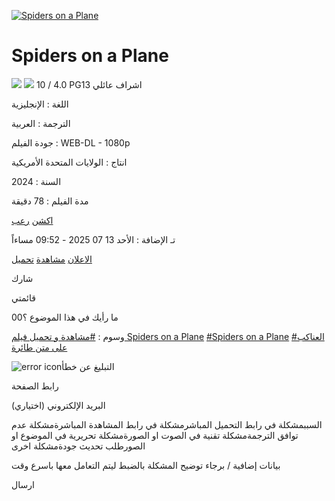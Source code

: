 [![Spiders on a Plane](https://img.downet.net/thumb/260x380/uploads/Jx74g.webp)](https://img.downet.net/uploads/Jx74g.webp)

# Spiders on a Plane

[![](https://ak.sv/style/assets/images/tmdb.png)](https://www.themoviedb.org/movie/1135245-spiders-on-a-plane) [![](https://ak.sv/style/assets/images/imdb.png)](https://www.imdb.com/title/tt18076284) 10 / 4.0 PG13 اشراف عائلي

اللغة : الإنجليزية

الترجمة : العربية

جودة الفيلم : WEB-DL - 1080p

انتاج : الولايات المتحدة الأمريكية

السنة : 2024

مدة الفيلم : 78 دقيقة

[اكشن](https://ak.sv/movies?category=18) [رعب](https://ak.sv/movies?category=22)

تـ الإضافة : الأحد 13 07 2025 - 09:52 مساءاً

[الاعلان](https://www.youtube.com/watch?v=QqIb6RRT3nM) [مشاهدة](https://ak.sv/movie/9915/spiders-on-a-plane#downloads) [تحميل](https://ak.sv/movie/9915/spiders-on-a-plane#downloads)

شارك

قائمتي

ما رأيك في هذا الموضوع ؟00

وسوم : [#مشاهدة و تحميل فيلم Spiders on a Plane](https://ak.sv/movies?tag=44251) [#Spiders on a Plane](https://ak.sv/movies?tag=44252) [#العناكب على متن طائرة](https://ak.sv/movies?tag=44253)

![error icon](https://ak.sv/style/assets/images/report.svg)التبليغ عن خطأ

رابط الصفحة

البريد الإلكتروني (اختياري)

السببمشكلة في رابط التحميل المباشرمشكلة في رابط المشاهدة المباشرةمشكلة عدم توافق الترجمةمشكلة تقنية في الصوت او الصورةمشكلة تحريرية في الموضوع او الصورطلب تحديث جودةمشكلة اخرى

بيانات إضافية / برجاء توضيح المشكلة بالضبط ليتم التعامل معها باسرع وقت

ارسال